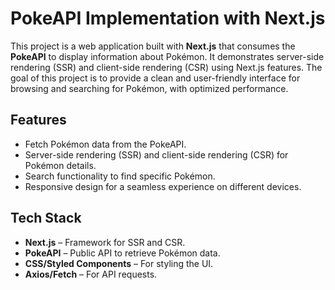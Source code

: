 # PokeAPI Implementation with Next.js

This project is a web application built with **Next.js** that consumes the **PokeAPI** to display information about Pokémon. It demonstrates server-side rendering (SSR) and client-side rendering (CSR) using Next.js features. The goal of this project is to provide a clean and user-friendly interface for browsing and searching for Pokémon, with optimized performance.

## Features
- Fetch Pokémon data from the PokeAPI.
- Server-side rendering (SSR) and client-side rendering (CSR) for Pokémon details.
- Search functionality to find specific Pokémon.
- Responsive design for a seamless experience on different devices.

## Tech Stack
- **Next.js** – Framework for SSR and CSR.
- **PokeAPI** – Public API to retrieve Pokémon data.
- **CSS/Styled Components** – For styling the UI.
- **Axios/Fetch** – For API requests.
